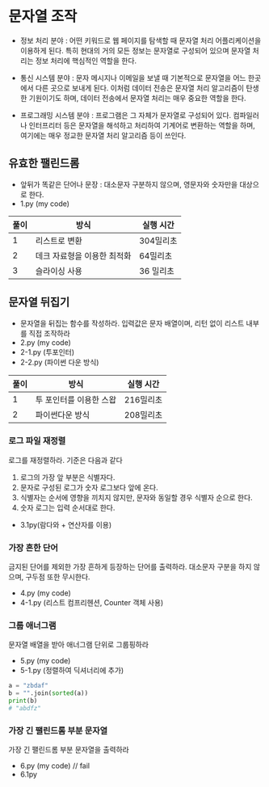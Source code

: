 # 문자열 조작

- 정보 처리 분야 : 어떤 키워드로 웹 페이지를 탐색할 때 문자열 처리 어플리케이션을 이용하게 된다.
특히 현대의 거의 모든 정보는 문자열로 구성되어 있으며 문자열 처리는 정보 처리에 핵심적인 역할을 한다.

- 통신 시스템 분야 : 문자 메시지나 이메일을 보낼 때 기본적으로 문자열을 어느 한곳에서 다른 곳으로 보내게 된다.
이처럼 데이터 전송은 문자열 처리 알고리즘이 탄생한 기원이기도 하며, 데이터 전송에서 문자열 처리는 매우 중요한 역할을 한다.

- 프로그래밍 시스템 분야 : 프로그램은 그 자체가 문자열로 구성되어 있다. 컴파일러나 인터프리터 등은 문자열을 해석하고
처리하여 기계어로 변환하는 역할을 하며, 여기에는 매우 정교한 문자열 처리 알고리즘 등이 쓰인다. 

## 유효한 팰린드롬
 - 앞뒤가 똑같은 단어나 문장 : 대소문자 구분하지 않으며, 영문자와 숫자만을 대상으로 한다.
 - 1.py (my code)

|풀이|방식|실행 시간|
|----|----|----|
|1|리스트로 변환 |304밀리초|
|2|데크 자료형을 이용한 최적화|64밀리초|
|3|슬라이싱 사용|36 밀리초|

## 문자열 뒤집기
 - 문자열을 뒤집는 함수를 작성하라. 입력값은 문자 배열이며, 리턴 없이 리스트 내부를 직접 조작하라
 - 2.py (my code)
 - 2-1.py (투포인터)
 - 2-2.py (파이썬 다운 방식)

|풀이|방식|실행 시간|
|----|----|----|
|1|투 포인터를 이용한 스왑|216밀리초|
|2|파이썬다운 방식|208밀리초|

### 로그 파일 재정렬
로그를 재정렬하라. 기준은 다음과 같다
1. 로그의 가장 앞 부분은 식별자다.
2. 문자로 구성된 로그가 숫자 로그보다 앞에 온다. 
3. 식별자는 순서에 영향을 끼치지 않지만, 문자와 동일할 경우 식별자 순으로 한다.
4. 숫자 로그는 입력 순서대로 한다.

 - 3.1py(람다와 + 연산자를 이용)

### 가장 흔한 단어
금지된 단어를 제외한 가장 흔하게 등장하는 단어를 출력하라. 대소문자 구분을 하지 않으며, 구두점 또한 무시한다.

 - 4.py (my code)
 - 4-1.py (리스트 컴프리헨션, Counter 객체 사용)

### 그룹 애너그램
문자열 배열을 받아 애너그램 단위로 그룹핑하라

 - 5.py (my code)
 - 5-1.py (정렬하여 딕셔너리에 추가)

```python
a = "zbdaf"
b = "".join(sorted(a))
print(b)
# "abdfz"
```


### 가장 긴 팰린드롬 부분 문자열
가장 긴 팰린드롬 부분 문자열을 출력하라

 - 6.py (my code) // fail
 - 6.1py
